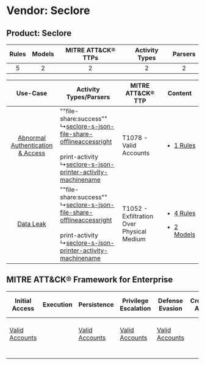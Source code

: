 Vendor: Seclore
===============
Product: Seclore
----------------
| Rules | Models | MITRE ATT&CK® TTPs | Activity Types | Parsers |
|:-----:|:------:|:------------------:|:--------------:|:-------:|
|   5   |   2    |         2          |       2        |    2    |

|    Use-Case    | Activity Types/Parsers    | MITRE ATT&CK® TTP    | Content    |
|:----:| ---- | ---- | ---- |
| [Abnormal Authentication & Access](../../../UseCases/uc_abnormal_authentication_&_access.md) |  ""file-share:success""<br> ↳[seclore-s-json-file-share-offlineaccessright](Ps/pC_secloresjsonfileshareofflineaccessright.md)<br><br> print-activity<br> ↳[seclore-s-json-printer-activity-machinename](Ps/pC_secloresjsonprinteractivitymachinename.md)<br> | T1078 - Valid Accounts<br>    | [<ul><li>1 Rules</li></ul>](RM/r_m_seclore_seclore_Abnormal_Authentication_&_Access.md)    |
|    [Data Leak](../../../UseCases/uc_data_leak.md)    |  ""file-share:success""<br> ↳[seclore-s-json-file-share-offlineaccessright](Ps/pC_secloresjsonfileshareofflineaccessright.md)<br><br> print-activity<br> ↳[seclore-s-json-printer-activity-machinename](Ps/pC_secloresjsonprinteractivitymachinename.md)<br> | T1052 - Exfiltration Over Physical Medium<br> | [<ul><li>4 Rules</li></ul><ul><li>2 Models</li></ul>](RM/r_m_seclore_seclore_Data_Leak.md) |

MITRE ATT&CK® Framework for Enterprise
--------------------------------------
| Initial Access                                                      | Execution | Persistence                                                         | Privilege Escalation                                                | Defense Evasion                                                     | Credential Access | Discovery | Lateral Movement | Collection | Command and Control | Exfiltration                                                                           | Impact |
| ------------------------------------------------------------------- | --------- | ------------------------------------------------------------------- | ------------------------------------------------------------------- | ------------------------------------------------------------------- | ----------------- | --------- | ---------------- | ---------- | ------------------- | -------------------------------------------------------------------------------------- | ------ |
| [Valid Accounts](https://attack.mitre.org/techniques/T1078)<br><br> |           | [Valid Accounts](https://attack.mitre.org/techniques/T1078)<br><br> | [Valid Accounts](https://attack.mitre.org/techniques/T1078)<br><br> | [Valid Accounts](https://attack.mitre.org/techniques/T1078)<br><br> |                   |           |                  |            |                     | [Exfiltration Over Physical Medium](https://attack.mitre.org/techniques/T1052)<br><br> |        |